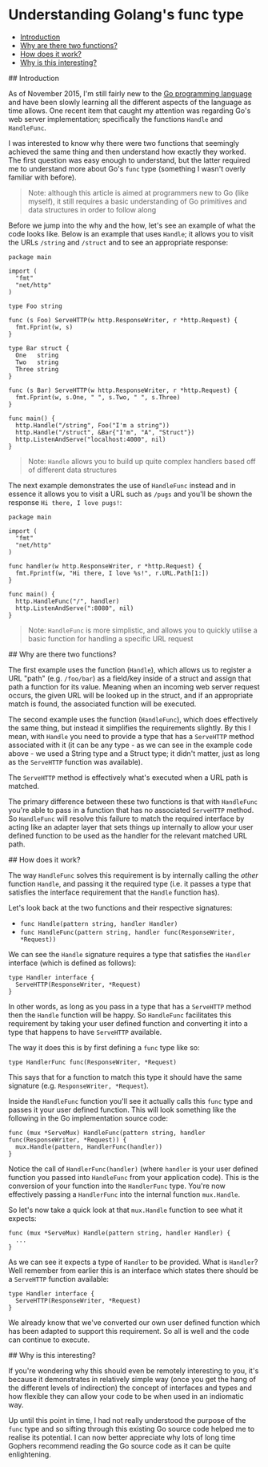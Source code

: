 # Understanding Golang's func type

- [Introduction](#1)
- [Why are there two functions?](#2)
- [How does it work?](#3)
- [Why is this interesting?](#4)

<div id="1"></div>
## Introduction

As of November 2015, I'm still fairly new to the [Go programming language](https://golang.org/) and have been slowly learning all the different aspects of the language as time allows. One recent item that caught my attention was regarding Go's web server implementation; specifically the functions `Handle` and `HandleFunc`.

I was interested to know why there were two functions that seemingly achieved the same thing and then understand how exactly they worked. The first question was easy enough to understand, but the latter required me to understand more about Go's `func` type (something I wasn't overly familiar with before).

> Note: although this article is aimed at programmers new to Go (like myself), it still requires a basic understanding of Go primitives and data structures in order to follow along

Before we jump into the why and the how, let's see an example of what the code looks like. Below is an example that uses `Handle`; it allows you to visit the URLs `/string` and `/struct` and to see an appropriate response:

<!--language-go-->

    package main

    import (
      "fmt"
      "net/http"
    )

    type Foo string

    func (s Foo) ServeHTTP(w http.ResponseWriter, r *http.Request) {
      fmt.Fprint(w, s)
    }

    type Bar struct {
      One   string
      Two   string
      Three string
    }

    func (s Bar) ServeHTTP(w http.ResponseWriter, r *http.Request) {
      fmt.Fprint(w, s.One, " ", s.Two, " ", s.Three)
    }

    func main() {
      http.Handle("/string", Foo("I'm a string"))
      http.Handle("/struct", &Bar{"I'm", "A", "Struct"})
      http.ListenAndServe("localhost:4000", nil)
    }

> Note: `Handle` allows you to build up quite complex handlers based off of different data structures

The next example demonstrates the use of `HandleFunc` instead and in essence it allows you to visit a URL such as `/pugs` and you'll be shown the response `Hi there, I love pugs!`:

<!--language-go-->

    package main

    import (
      "fmt"
      "net/http"
    )

    func handler(w http.ResponseWriter, r *http.Request) {
      fmt.Fprintf(w, "Hi there, I love %s!", r.URL.Path[1:])
    }

    func main() {
      http.HandleFunc("/", handler)
      http.ListenAndServe(":8080", nil)
    }

> Note: `HandleFunc` is more simplistic, and allows you to quickly utilise a basic function for handling a specific URL request

<div id="2"></div>
## Why are there two functions?

The first example uses the function (`Handle`), which allows us to register a URL "path" (e.g. `/foo/bar`) as a field/key inside of a struct and assign that path a function for its value. Meaning when an incoming web server request occurs, the given URL will be looked up in the struct, and if an appropriate match is found, the associated function will be executed.

The second example uses the function (`HandleFunc`), which does effectively the same thing, but instead it simplifies the requirements slightly. By this I mean, with `Handle` you need to provide a type that has a `ServeHTTP` method associated with it (it can be any type - as we can see in the example code above - we used a String type and a Struct type; it didn't matter, just as long as the `ServeHTTP` function was available). 

The `ServeHTTP` method is effectively what's executed when a URL path is matched.

The primary difference between these two functions is that with `HandleFunc` you're able to pass in a function that has no associated `ServeHTTP` method. So `HandleFunc` will resolve this failure to match the required interface by acting like an adapter layer that sets things up internally to allow your user defined function to be used as the handler for the relevant matched URL path.

<div id="3"></div>
## How does it work?

The way `HandleFunc` solves this requirement is by internally calling the *other* function `Handle`, and passing it the required type (i.e. it passes a type that satisfies the interface requirement that the `Handle` function has).

Let's look back at the two functions and their respective signatures:

- `func Handle(pattern string, handler Handler)`
- `func HandleFunc(pattern string, handler func(ResponseWriter, *Request))`

We can see the `Handle` signature requires a type that satisfies the `Handler` interface (which is defined as follows):

<!--language-go-->

    type Handler interface {
      ServeHTTP(ResponseWriter, *Request)
    }

In other words, as long as you pass in a type that has a `ServeHTTP` method then the `Handle` function will be happy. So `HandleFunc` facilitates this requirement by taking your user defined function and converting it into a type that happens to have `ServeHTTP` available.

The way it does this is by first defining a `func` type like so:

<!--language-go-->

    type HandlerFunc func(ResponseWriter, *Request)

This says that for a function to match this type it should have the same signature (e.g. `ResponseWriter, *Request`).
    
Inside the `HandleFunc` function you'll see it actually calls this `func` type and passes it your user defined function. This will look something like the following in the Go implementation source code:

<!--language-go-->

    func (mux *ServeMux) HandleFunc(pattern string, handler func(ResponseWriter, *Request)) {
      mux.Handle(pattern, HandlerFunc(handler))
    }

Notice the call of `HandlerFunc(handler)` (where `handler` is your user defined function you passed into `HandleFunc` from your application code). This is the conversion of your function into the `HandlerFunc` type. You're now effectively passing a `HandlerFunc` into the internal function `mux.Handle`.

So let's now take a quick look at that `mux.Handle` function to see what it expects:

<!--language-go-->

    func (mux *ServeMux) Handle(pattern string, handler Handler) {
      ...
    }

As we can see it expects a type of `Handler` to be provided. What is `Handler`? Well remember from earlier this is an interface which states there should be a `ServeHTTP` function available:

<!--language-go-->

    type Handler interface {
      ServeHTTP(ResponseWriter, *Request)
    }

We already know that we've converted our own user defined function which has been adapted to support this requirement. So all is well and the code can continue to execute.

<div id="4"></div>
## Why is this interesting?

If you're wondering why this should even be remotely interesting to you, it's because it demonstrates in relatively simple way (once you get the hang of the different levels of indirection) the concept of interfaces and types and how flexible they can allow your code to be when used in an indiomatic way.

Up until this point in time, I had not really understood the purpose of the `func` type and so sifting through this existing Go source code helped me to realise its potential. I can now better appreciate why lots of long time Gophers recommend reading the Go source code as it can be quite enlightening.
